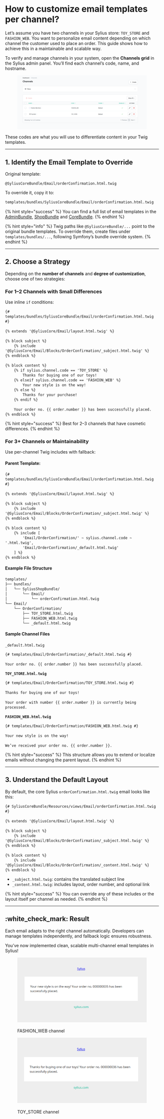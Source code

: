 # How to customize email templates per channel?

Let’s assume you have two channels in your Sylius store: `TOY_STORE` and `FASHION_WEB`. You want to personalize email content depending on which channel the customer used to place an order. This guide shows how to achieve this in a maintainable and scalable way.

To verify and manage channels in your system, open the **Channels grid** in the Sylius admin panel. You’ll find each channel’s code, name, and hostname.

<figure><img src="../.gitbook/assets/image (17) (1).png" alt=""><figcaption></figcaption></figure>

These codes are what you will use to differentiate content in your Twig templates.

***

## 1. Identify the Email Template to Override

Original template:

```markup
@SyliusCoreBundle/Email/orderConfirmation.html.twig
```

To override it, copy it to:

```bash
templates/bundles/SyliusCoreBundle/Email/orderConfirmation.html.twig
```

{% hint style="success" %}
You can find a full list of email templates in the [AdminBundle](https://github.com/Sylius/Sylius/tree/v2.1.2/src/Sylius/Bundle/AdminBundle/templates/email), [ShopBundle](https://github.com/Sylius/Sylius/tree/v2.1.2/src/Sylius/Bundle/ShopBundle/templates/email) and [CoreBundle](https://github.com/Sylius/Sylius/tree/2.1/src/Sylius/Bundle/CoreBundle/Resources/views/Email).
{% endhint %}

{% hint style="info" %}
Twig paths like `@SyliusCoreBundle/...` point to the original bundle templates. To override them, create files under `templates/bundles/...`, following Symfony’s bundle override system.
{% endhint %}

***

## 2. Choose a Strategy

Depending on the **number of channels** and **degree of customization**, choose one of two strategies:

### **For 1–2 Channels with Small Differences**

Use inline `if` conditions:

```twig
{# templates/bundles/SyliusCoreBundle/Email/orderConfirmation.html.twig #}

{% extends '@SyliusCore/Email/layout.html.twig' %}

{% block subject %}
    {% include '@SyliusCore/Email/Blocks/OrderConfirmation/_subject.html.twig' %}
{% endblock %}

{% block content %}
    {% if sylius.channel.code == 'TOY_STORE' %}
        Thanks for buying one of our toys!
    {% elseif sylius.channel.code == 'FASHION_WEB' %}
        Your new style is on the way!
    {% else %}
        Thanks for your purchase!
    {% endif %}

    Your order no. {{ order.number }} has been successfully placed.
{% endblock %}
```

{% hint style="success" %}
Best for 2–3 channels that have cosmetic differences.
{% endhint %}

### **For 3+ Channels or Maintainability**

Use per-channel Twig includes with fallback:

#### Parent Template:

```twig
{# templates/bundles/SyliusCoreBundle/Email/orderConfirmation.html.twig #}

{% extends '@SyliusCore/Email/layout.html.twig' %}

{% block subject %}
    {% include '@SyliusCore/Email/Blocks/OrderConfirmation/_subject.html.twig' %}
{% endblock %}

{% block content %}
    {% include [
        'Email/OrderConfirmation/' ~ sylius.channel.code ~ '.html.twig',
        'Email/OrderConfirmation/_default.html.twig'
    ] %}
{% endblock %}
```

#### Example File Structure

```
templates/
├── bundles/
│   └── SyliusShopBundle/
│       └── Email/
│           └── orderConfirmation.html.twig
└── Email/
    └── OrderConfirmation/
        ├── TOY_STORE.html.twig
        ├── FASHION_WEB.html.twig
        └── _default.html.twig
```

#### Sample Channel Files

`_default.html.twig`

```twig
{# templates/Email/OrderConfirmation/_default.html.twig #}

Your order no. {{ order.number }} has been successfully placed.
```

**`TOY_STORE.html.twig`**

```twig
{# templates/Email/OrderConfirmation/TOY_STORE.html.twig #}

Thanks for buying one of our toys!

Your order with number {{ order.number }} is currently being processed.
```

**`FASHION_WEB.html.twig`**

```twig
{# templates/Email/OrderConfirmation/FASHION_WEB.html.twig #}

Your new style is on the way!

We’ve received your order no. {{ order.number }}.
```

{% hint style="success" %}
This structure allows you to extend or localize emails without changing the parent layout.
{% endhint %}

***

## 3. Understand the Default Layout

By default, the core Sylius `orderConfirmation.html.twig` email looks like this:

```twig
{# SyliusCoreBundle/Resources/views/Email/orderConfirmation.html.twig #}

{% extends '@SyliusCore/Email/layout.html.twig' %}

{% block subject %}
    {% include '@SyliusCore/Email/Blocks/OrderConfirmation/_subject.html.twig' %}
{% endblock %}

{% block content %}
    {% include '@SyliusCore/Email/Blocks/OrderConfirmation/_content.html.twig' %}
{% endblock %}
```

* `_subject.html.twig`: contains the translated subject line
* `_content.html.twig`: includes layout, order number, and optional link

{% hint style="success" %}
You can override any of these includes or the layout itself per channel as needed.
{% endhint %}

***

## :white\_check\_mark: Result

Each email adapts to the right channel automatically. Developers can manage templates independently, and fallback logic ensures robustness.

You’ve now implemented clean, scalable multi-channel email templates in Sylius!

<figure><img src="../.gitbook/assets/image (18).png" alt=""><figcaption><p>FASHION_WEB channel</p></figcaption></figure>

<figure><img src="../.gitbook/assets/image (19).png" alt=""><figcaption><p>TOY_STORE channel</p></figcaption></figure>
